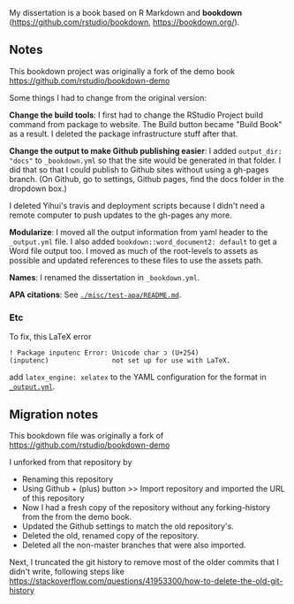 My dissertation is a book based on R Markdown and **bookdown**
(<https://github.com/rstudio/bookdown>, <https://bookdown.org/>).

## Notes

This bookdown project was originally a fork of the demo book
<https://github.com/rstudio/bookdown-demo>

Some things I had to change from the original version:

**Change the build tools**: I first had to change the RStudio Project
build command from package to website. The Build button became "Build
Book" as a result. I deleted the package infrastructure stuff after
that.

**Change the output to make Github publishing easier**: I added
`output_dir: "docs"` to `_bookdown.yml` so that the site would be
generated in that folder. I did that so that I could publish to Github
sites without using a gh-pages branch. (On Github, go to settings,
Github pages, find the docs folder in the dropdown box.)

I deleted Yihui's travis and deployment scripts because I didn't need a
remote computer to push updates to the gh-pages any more.

**Modularize**: I moved all the output information from yaml header to
the `_output.yml` file. I also added `bookdown::word_document2: default`
to get a Word file output too. I moved as much of the root-levels to
assets as possible and updated references to these files to use the
assets path.

**Names**: I renamed the dissertation in `_bookdown.yml`.

**APA citations**: See
[`./misc/test-apa/README.md`](./misc/test-apa/README.md).

### Etc

To fix, this LaTeX error

```
! Package inputenc Error: Unicode char ɔ (U+254)
(inputenc)                not set up for use with LaTeX.
```

add `latex_engine: xelatex` to the YAML configuration for the format in
[`_output.yml`](./_output.yml).


## Migration notes

This bookdown file was originally a fork of
<https://github.com/rstudio/bookdown-demo>

I unforked from that repository by

  - Renaming this repository
  - Using Github + (plus) button \>\> Import repository and imported the
    URL of this repository
  - Now I had a fresh copy of the repository without any forking-history
    from the from the demo book.
  - Updated the Github settings to match the old repository's.
  - Deleted the old, renamed copy of the repository.
  - Deleted all the non-master branches that were also imported.

Next, I truncated the git history to remove most of the older commits
that I didn't write, following steps like
<https://stackoverflow.com/questions/41953300/how-to-delete-the-old-git-history>
